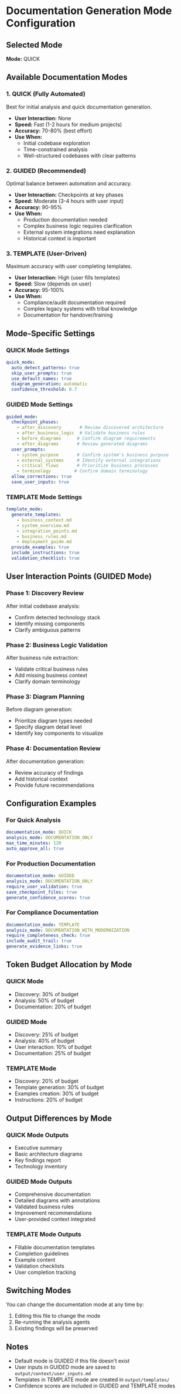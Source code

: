 # Documentation Generation Mode Configuration

## Selected Mode
**Mode:** QUICK

## Available Documentation Modes

### 1. QUICK (Fully Automated)
Best for initial analysis and quick documentation generation.
- **User Interaction:** None
- **Speed:** Fast (1-2 hours for medium projects)
- **Accuracy:** 70-80% (best effort)
- **Use When:** 
  - Initial codebase exploration
  - Time-constrained analysis
  - Well-structured codebases with clear patterns

### 2. GUIDED (Recommended)
Optimal balance between automation and accuracy.
- **User Interaction:** Checkpoints at key phases
- **Speed:** Moderate (3-4 hours with user input)
- **Accuracy:** 90-95%
- **Use When:**
  - Production documentation needed
  - Complex business logic requires clarification
  - External system integrations need explanation
  - Historical context is important

### 3. TEMPLATE (User-Driven)
Maximum accuracy with user completing templates.
- **User Interaction:** High (user fills templates)
- **Speed:** Slow (depends on user)
- **Accuracy:** 95-100%
- **Use When:**
  - Compliance/audit documentation required
  - Complex legacy systems with tribal knowledge
  - Documentation for handover/training

## Mode-Specific Settings

### QUICK Mode Settings
```yaml
quick_mode:
  auto_detect_patterns: true
  skip_user_prompts: true
  use_default_names: true
  diagram_generation: automatic
  confidence_threshold: 0.7
```

### GUIDED Mode Settings
```yaml
guided_mode:
  checkpoint_phases:
    - after_discovery       # Review discovered architecture
    - after_business_logic  # Validate business rules
    - before_diagrams      # Confirm diagram requirements
    - after_diagrams       # Review generated diagrams
  user_prompts:
    - system_purpose       # Confirm system's business purpose
    - external_systems     # Identify external integrations
    - critical_flows       # Prioritize business processes
    - terminology         # Confirm domain terminology
  allow_corrections: true
  save_user_inputs: true
```

### TEMPLATE Mode Settings
```yaml
template_mode:
  generate_templates:
    - business_context.md
    - system_overview.md
    - integration_points.md
    - business_rules.md
    - deployment_guide.md
  provide_examples: true
  include_instructions: true
  validation_checklist: true
```

## User Interaction Points (GUIDED Mode)

### Phase 1: Discovery Review
After initial codebase analysis:
- Confirm detected technology stack
- Identify missing components
- Clarify ambiguous patterns

### Phase 2: Business Logic Validation
After business rule extraction:
- Validate critical business rules
- Add missing business context
- Clarify domain terminology

### Phase 3: Diagram Planning
Before diagram generation:
- Prioritize diagram types needed
- Specify diagram detail level
- Identify key components to visualize

### Phase 4: Documentation Review
After documentation generation:
- Review accuracy of findings
- Add historical context
- Provide future recommendations

## Configuration Examples

### For Quick Analysis
```yaml
documentation_mode: QUICK
analysis_mode: DOCUMENTATION_ONLY
max_time_minutes: 120
auto_approve_all: true
```

### For Production Documentation
```yaml
documentation_mode: GUIDED
analysis_mode: DOCUMENTATION_ONLY
require_user_validation: true
save_checkpoint_files: true
generate_confidence_scores: true
```

### For Compliance Documentation
```yaml
documentation_mode: TEMPLATE
analysis_mode: DOCUMENTATION_WITH_MODERNIZATION
require_completeness_check: true
include_audit_trail: true
generate_evidence_links: true
```

## Token Budget Allocation by Mode

### QUICK Mode
- Discovery: 30% of budget
- Analysis: 50% of budget
- Documentation: 20% of budget

### GUIDED Mode
- Discovery: 25% of budget
- Analysis: 40% of budget
- User interaction: 10% of budget
- Documentation: 25% of budget

### TEMPLATE Mode
- Discovery: 20% of budget
- Template generation: 30% of budget
- Examples creation: 30% of budget
- Instructions: 20% of budget

## Output Differences by Mode

### QUICK Mode Outputs
- Executive summary
- Basic architecture diagrams
- Key findings report
- Technology inventory

### GUIDED Mode Outputs
- Comprehensive documentation
- Detailed diagrams with annotations
- Validated business rules
- Improvement recommendations
- User-provided context integrated

### TEMPLATE Mode Outputs
- Fillable documentation templates
- Completion guidelines
- Example content
- Validation checklists
- User completion tracking

## Switching Modes
You can change the documentation mode at any time by:
1. Editing this file to change the mode
2. Re-running the analysis agents
3. Existing findings will be preserved

## Notes
- Default mode is GUIDED if this file doesn't exist
- User inputs in GUIDED mode are saved to `output/context/user_inputs.md`
- Templates in TEMPLATE mode are created in `output/templates/`
- Confidence scores are included in GUIDED and TEMPLATE modes